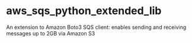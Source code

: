 # aws_sqs_python_extended_lib
An extension to Amazon Boto3 SQS client: enables sending and receiving messages up to 2GB via Amazon S3
